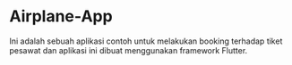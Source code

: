 # Airplane-App
Ini adalah sebuah aplikasi contoh untuk melakukan booking terhadap tiket pesawat dan aplikasi ini dibuat menggunakan framework Flutter.
